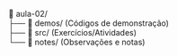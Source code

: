 📁 aula-02/  
├── 📁 demos/ (Códigos de demonstração)  
├── 📁 src/ (Exercícios/Atividades)  
└── 📁 notes/ (Observações e notas) 
